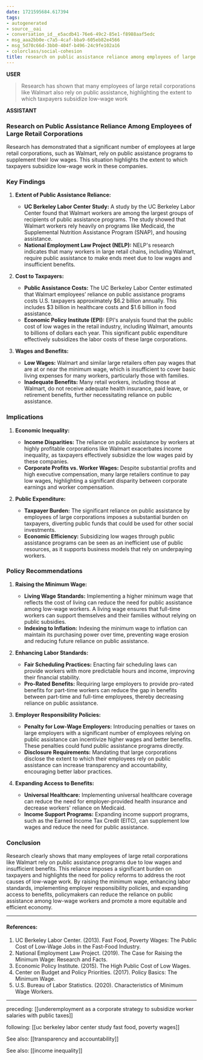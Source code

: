 ```yaml
---
date: 1721595684.617394
tags:
- autogenerated
- source__oai
- conversation_id__e5acdb41-76e6-49c2-85e1-f8988aaf5edc
- msg_aaa2bb0e-c7a5-4caf-bba9-605eb82e4566
- msg_5d70c66d-3bb0-404f-b496-24c9fe102a16
- colorclass/social-cohesion
title: research on public assistance reliance among employees of large retail corporations
---
```


**USER**

> Research has shown that many employees of large retail corporations like Walmart also rely on public assistance, highlighting the extent to which taxpayers subsidize low-wage work


**ASSISTANT**

### Research on Public Assistance Reliance Among Employees of Large Retail Corporations

Research has demonstrated that a significant number of employees at large retail corporations, such as Walmart, rely on public assistance programs to supplement their low wages. This situation highlights the extent to which taxpayers subsidize low-wage work in these companies.

### Key Findings

1. **Extent of Public Assistance Reliance:**
   - **UC Berkeley Labor Center Study:** A study by the UC Berkeley Labor Center found that Walmart workers are among the largest groups of recipients of public assistance programs. The study showed that Walmart workers rely heavily on programs like Medicaid, the Supplemental Nutrition Assistance Program (SNAP), and housing assistance.
   - **National Employment Law Project (NELP):** NELP's research indicates that many workers in large retail chains, including Walmart, require public assistance to make ends meet due to low wages and insufficient benefits.

2. **Cost to Taxpayers:**
   - **Public Assistance Costs:** The UC Berkeley Labor Center estimated that Walmart employees’ reliance on public assistance programs costs U.S. taxpayers approximately $6.2 billion annually. This includes $3 billion in healthcare costs and $1.6 billion in food assistance.
   - **Economic Policy Institute (EPI):** EPI's analysis found that the public cost of low wages in the retail industry, including Walmart, amounts to billions of dollars each year. This significant public expenditure effectively subsidizes the labor costs of these large corporations.

3. **Wages and Benefits:**
   - **Low Wages:** Walmart and similar large retailers often pay wages that are at or near the minimum wage, which is insufficient to cover basic living expenses for many workers, particularly those with families.
   - **Inadequate Benefits:** Many retail workers, including those at Walmart, do not receive adequate health insurance, paid leave, or retirement benefits, further necessitating reliance on public assistance.

### Implications

1. **Economic Inequality:**
   - **Income Disparities:** The reliance on public assistance by workers at highly profitable corporations like Walmart exacerbates income inequality, as taxpayers effectively subsidize the low wages paid by these companies.
   - **Corporate Profits vs. Worker Wages:** Despite substantial profits and high executive compensation, many large retailers continue to pay low wages, highlighting a significant disparity between corporate earnings and worker compensation.

2. **Public Expenditure:**
   - **Taxpayer Burden:** The significant reliance on public assistance by employees of large corporations imposes a substantial burden on taxpayers, diverting public funds that could be used for other social investments.
   - **Economic Efficiency:** Subsidizing low wages through public assistance programs can be seen as an inefficient use of public resources, as it supports business models that rely on underpaying workers.

### Policy Recommendations

1. **Raising the Minimum Wage:**
   - **Living Wage Standards:** Implementing a higher minimum wage that reflects the cost of living can reduce the need for public assistance among low-wage workers. A living wage ensures that full-time workers can support themselves and their families without relying on public subsidies.
   - **Indexing to Inflation:** Indexing the minimum wage to inflation can maintain its purchasing power over time, preventing wage erosion and reducing future reliance on public assistance.

2. **Enhancing Labor Standards:**
   - **Fair Scheduling Practices:** Enacting fair scheduling laws can provide workers with more predictable hours and income, improving their financial stability.
   - **Pro-Rated Benefits:** Requiring large employers to provide pro-rated benefits for part-time workers can reduce the gap in benefits between part-time and full-time employees, thereby decreasing reliance on public assistance.

3. **Employer Responsibility Policies:**
   - **Penalty for Low-Wage Employers:** Introducing penalties or taxes on large employers with a significant number of employees relying on public assistance can incentivize higher wages and better benefits. These penalties could fund public assistance programs directly.
   - **Disclosure Requirements:** Mandating that large corporations disclose the extent to which their employees rely on public assistance can increase transparency and accountability, encouraging better labor practices.

4. **Expanding Access to Benefits:**
   - **Universal Healthcare:** Implementing universal healthcare coverage can reduce the need for employer-provided health insurance and decrease workers' reliance on Medicaid.
   - **Income Support Programs:** Expanding income support programs, such as the Earned Income Tax Credit (EITC), can supplement low wages and reduce the need for public assistance.

### Conclusion

Research clearly shows that many employees of large retail corporations like Walmart rely on public assistance programs due to low wages and insufficient benefits. This reliance imposes a significant burden on taxpayers and highlights the need for policy reforms to address the root causes of low-wage work. By raising the minimum wage, enhancing labor standards, implementing employer responsibility policies, and expanding access to benefits, policymakers can reduce the reliance on public assistance among low-wage workers and promote a more equitable and efficient economy.

---

#### References:

1. UC Berkeley Labor Center. (2013). Fast Food, Poverty Wages: The Public Cost of Low-Wage Jobs in the Fast-Food Industry.
2. National Employment Law Project. (2019). The Case for Raising the Minimum Wage: Research and Facts.
3. Economic Policy Institute. (2015). The High Public Cost of Low Wages.
4. Center on Budget and Policy Priorities. (2017). Policy Basics: The Minimum Wage.
5. U.S. Bureau of Labor Statistics. (2020). Characteristics of Minimum Wage Workers.


---

preceding: [[underemployment as a corporate strategy to subsidize worker salaries with public taxes]]  


following: [[uc berkeley labor center study fast food, poverty wages]]

See also: [[transparency and accountability]]


See also: [[income inequality]]